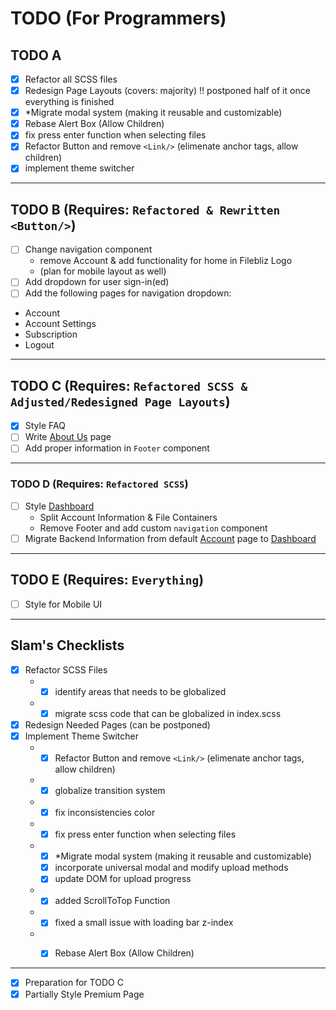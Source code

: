 # TODO (For Programmers)

## TODO A

- [X] Refactor all SCSS files
- [X] Redesign Page Layouts (covers: majority) !! postponed half of it once everything is finished
- [X] *Migrate modal system (making it reusable and customizable)
- [X] Rebase Alert Box (Allow Children)
- [X] fix press enter function when selecting files
- [X] Refactor Button and remove `<Link/>` (elimenate anchor tags, allow children)
- [X] implement theme switcher

<hr/>

## TODO B (Requires: `Refactored & Rewritten <Button/>`)

- [ ] Change navigation component
  - remove Account & add functionality for home in Filebliz Logo
  - (plan for mobile layout as well)
- [ ]  Add dropdown for user sign-in(ed)
- [ ]  Add the following pages for navigation dropdown: <br/>
  - Account <br/>
  - Account Settings <br/>
  - Subscription <br/>
  - Logout

<hr/>

## TODO C (Requires: `Refactored SCSS & Adjusted/Redesigned Page Layouts`)

- [X] Style FAQ
- [ ] Write [About Us]() page
- [ ] Add proper information in `Footer` component

<hr/>

### TODO D (Requires: `Refactored SCSS`)

- [ ] Style [Dashboard]()
  - Split Account Information & File Containers
  - Remove Footer and add custom `navigation` component
- [ ] Migrate Backend Information from default [Account]() page to [Dashboard]()

<hr/>

## TODO E (Requires: `Everything`)

- [ ] Style for Mobile UI

<hr/>

## Slam's Checklists

- [X] Refactor SCSS Files
    - - [X] identify areas that needs to be globalized
    - - [X] migrate scss code that can be globalized in index.scss
- [X] Redesign Needed Pages (can be postponed)
- [X] Implement Theme Switcher
    - - [X] Refactor Button and remove `<Link/>` (elimenate anchor tags, allow children)
    - - [X] globalize transition system
    - - [X] fix inconsistencies color

    - - [X] fix press enter function when selecting files
    - - [X] *Migrate modal system (making it reusable and customizable)
      - [X] incorporate universal modal and modify upload methods
      - [X] update DOM for upload progress

    - - [X] added ScrollToTop Function
    - - [X] fixed a small issue with loading bar z-index
    - - [X] Rebase Alert Box (Allow Children)


<hr/>

- [X] Preparation for TODO C 
- [X] Partially Style Premium Page

